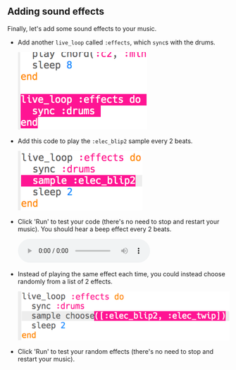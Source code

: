 ## Adding sound effects

Finally, let's add some sound effects to your music.

+ Add another `live_loop` called `:effects`, which `sync`s with the drums.
    
    ![ảnh chụp màn hình](images/dj-effects-loop.png)

+ Add this code to play the `:elec_blip2` sample every 2 beats.
    
    ![ảnh chụp màn hình](images/dj-effects-sample.png)

+ Click 'Run' to test your code (there's no need to stop and restart your music). You should hear a beep effect every 2 beats.
    
    <div id="audio-preview" class="pdf-hidden">
      <audio controls preload> <source src="resources/noises.mp3" type="audio/mpeg"> Your browser does not support the <code>audio</code> element. </audio>
    </div>
+ Instead of playing the same effect each time, you could instead choose randomly from a list of 2 effects.
    
    ![ảnh chụp màn hình](images/dj-effects-sample-choose.png)

+ Click 'Run' to test your random effects (there's no need to stop and restart your music).